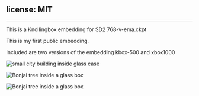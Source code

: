 license: MIT
---
---
This is a Knollingbox embedding for SD2 768-v-ema.ckpt

This is my first public embedding.

Included are two versions of the embedding kbox-500 and xbox1000


![small city building inside glass case](https://cdn.discordapp.com/attachments/1045349359044280360/1047121292752588820/04911-2385753755-a_small_detailed_city_intricate_details_golden_hour_style_kbox-500.png)


![Bonjai tree inside a glass box](https://cdn.discordapp.com/attachments/1045349359044280360/1047125408581156874/04946-290283845-a_high_resolution_bonsai_tree_intricate_details_golden_hour_style_kbox-500.png)


![Bonjai tree inside a glass box](https://cdn.discordapp.com/attachments/1045349359044280360/1047121980769435759/04912-2385753755-a_small_detailed_city_intricate_details_golden_hour_style_kbox-1000.png)
